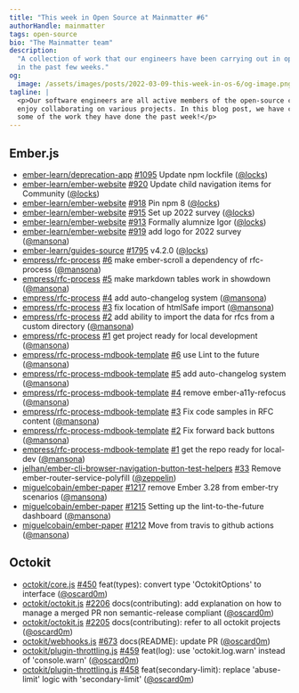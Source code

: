 ```yaml
---
title: "This week in Open Source at Mainmatter #6"
authorHandle: mainmatter
tags: open-source
bio: "The Mainmatter team"
description:
  "A collection of work that our engineers have been carrying out in open-source
  in the past few weeks."
og:
  image: /assets/images/posts/2022-03-09-this-week-in-os-6/og-image.png
tagline: |
  <p>Our software engineers are all active members of the open-source community and
  enjoy collaborating on various projects. In this blog post, we have collected
  some of the work they have done the past week!</p>
---
```


## Ember.js

- [ember-learn/deprecation-app]
  [#1095](https://github.com/ember-learn/deprecation-app/pull/1095) Update npm
  lockfile ([@locks])
- [ember-learn/ember-website]
  [#920](https://github.com/ember-learn/ember-website/pull/920) Update child
  navigation items for Community ([@locks])
- [ember-learn/ember-website]
  [#918](https://github.com/ember-learn/ember-website/pull/918) Pin npm 8
  ([@locks])
- [ember-learn/ember-website]
  [#915](https://github.com/ember-learn/ember-website/pull/915) Set up 2022
  survey ([@locks])
- [ember-learn/ember-website]
  [#913](https://github.com/ember-learn/ember-website/pull/913) Formally
  alumnize Igor ([@locks])
- [ember-learn/ember-website]
  [#919](https://github.com/ember-learn/ember-website/pull/919) add logo for
  2022 survey ([@mansona])
- [ember-learn/guides-source]
  [#1795](https://github.com/ember-learn/guides-source/pull/1795) v4.2.0
  ([@locks])
- [empress/rfc-process] [#6](https://github.com/empress/rfc-process/pull/6) make
  ember-scroll a dependency of rfc-process ([@mansona])
- [empress/rfc-process] [#5](https://github.com/empress/rfc-process/pull/5) make
  markdown tables work in showdown ([@mansona])
- [empress/rfc-process] [#4](https://github.com/empress/rfc-process/pull/4) add
  auto-changelog system ([@mansona])
- [empress/rfc-process] [#3](https://github.com/empress/rfc-process/pull/3) fix
  location of htmlSafe import ([@mansona])
- [empress/rfc-process] [#2](https://github.com/empress/rfc-process/pull/2) add
  ability to import the data for rfcs from a custom directory ([@mansona])
- [empress/rfc-process] [#1](https://github.com/empress/rfc-process/pull/1) get
  project ready for local development ([@mansona])
- [empress/rfc-process-mdbook-template]
  [#6](https://github.com/empress/rfc-process-mdbook-template/pull/6) use Lint
  to the future ([@mansona])
- [empress/rfc-process-mdbook-template]
  [#5](https://github.com/empress/rfc-process-mdbook-template/pull/5) add
  auto-changelog system ([@mansona])
- [empress/rfc-process-mdbook-template]
  [#4](https://github.com/empress/rfc-process-mdbook-template/pull/4) remove
  ember-a11y-refocus ([@mansona])
- [empress/rfc-process-mdbook-template]
  [#3](https://github.com/empress/rfc-process-mdbook-template/pull/3) Fix code
  samples in RFC content ([@mansona])
- [empress/rfc-process-mdbook-template]
  [#2](https://github.com/empress/rfc-process-mdbook-template/pull/2) Fix
  forward back buttons ([@mansona])
- [empress/rfc-process-mdbook-template]
  [#1](https://github.com/empress/rfc-process-mdbook-template/pull/1) get the
  repo ready for local-dev ([@mansona])
- [jelhan/ember-cli-browser-navigation-button-test-helpers]
  [#33](https://github.com/jelhan/ember-cli-browser-navigation-button-test-helpers/pull/33)
  Remove ember-router-service-polyfill ([@zeppelin])
- [miguelcobain/ember-paper]
  [#1217](https://github.com/miguelcobain/ember-paper/pull/1217) remove Ember
  3.28 from ember-try scenarios ([@mansona])
- [miguelcobain/ember-paper]
  [#1215](https://github.com/miguelcobain/ember-paper/pull/1215) Setting up the
  lint-to-the-future dashboard ([@mansona])
- [miguelcobain/ember-paper]
  [#1212](https://github.com/miguelcobain/ember-paper/pull/1212) Move from
  travis to github actions ([@mansona])

## Octokit

- [octokit/core.js] [#450](https://github.com/octokit/core.js/pull/450)
  feat(types): convert type 'OctokitOptions' to interface ([@oscard0m])
- [octokit/octokit.js] [#2206](https://github.com/octokit/octokit.js/pull/2206)
  docs(contributing): add explanation on how to manage a merged PR non
  semantic-release compliant ([@oscard0m])
- [octokit/octokit.js] [#2205](https://github.com/octokit/octokit.js/pull/2205)
  docs(contributing): refer to all octokit projects ([@oscard0m])
- [octokit/webhooks.js] [#673](https://github.com/octokit/webhooks.js/pull/673)
  docs(README): update PR ([@oscard0m])
- [octokit/plugin-throttling.js]
  [#459](https://github.com/octokit/plugin-throttling.js/pull/459) feat(log):
  use 'octokit.log.warn' instead of 'console.warn' ([@oscard0m])
- [octokit/plugin-throttling.js]
  [#458](https://github.com/octokit/plugin-throttling.js/pull/458)
  feat(secondary-limit): replace 'abuse-limit' logic with 'secondary-limit'
  ([@oscard0m])

[@locks]: https://github.com/locks
[@mansona]: https://github.com/mansona
[@oscard0m]: https://github.com/oscard0m
[@zeppelin]: https://github.com/zeppelin
[ember-learn/deprecation-app]: https://github.com/ember-learn/deprecation-app
[ember-learn/ember-website]: https://github.com/ember-learn/ember-website
[ember-learn/guides-source]: https://github.com/ember-learn/guides-source
[empress/rfc-process-mdbook-template]:
  https://github.com/empress/rfc-process-mdbook-template
[empress/rfc-process]: https://github.com/empress/rfc-process
[jelhan/ember-cli-browser-navigation-button-test-helpers]:
  https://github.com/jelhan/ember-cli-browser-navigation-button-test-helpers
[miguelcobain/ember-paper]: https://github.com/miguelcobain/ember-paper
[octokit/core.js]: https://github.com/octokit/core.js
[octokit/octokit.js]: https://github.com/octokit/octokit.js
[octokit/plugin-throttling.js]: https://github.com/octokit/plugin-throttling.js
[octokit/webhooks.js]: https://github.com/octokit/webhooks.js

